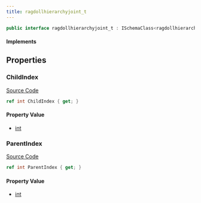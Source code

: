 ```yaml
---
title: ragdollhierarchyjoint_t
---
```


```csharp
public interface ragdollhierarchyjoint_t : ISchemaClass<ragdollhierarchyjoint_t>, ISchemaField, ISchemaClass, INativeHandle
```

#### Implements

## Properties

### ChildIndex

[Source Code](https://github.com/swiftly-solution/swiftlys2/blob/main/managed/src/SwiftlyS2.Generated/Schemas/Interfaces/ragdollhierarchyjoint_t.cs#L19)

```csharp
ref int ChildIndex { get; }
```

#### Property Value

- [int](https://learn.microsoft.com/dotnet/api/system.int32)

### ParentIndex

[Source Code](https://github.com/swiftly-solution/swiftlys2/blob/main/managed/src/SwiftlyS2.Generated/Schemas/Interfaces/ragdollhierarchyjoint_t.cs#L17)

```csharp
ref int ParentIndex { get; }
```

#### Property Value

- [int](https://learn.microsoft.com/dotnet/api/system.int32)

